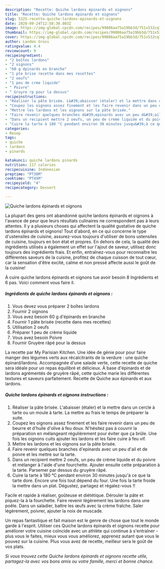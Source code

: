 ```yaml
---
description: "Recette: Quiche lardons épinards et oignons"
title: "Recette: Quiche lardons épinards et oignons"
slug: 5325-recette-quiche-lardons-epinards-et-oignons
date: 2020-09-24T12:58:30.803Z
image: https://img-global.cpcdn.com/recipes/99086aa75a19bb3d/751x532cq70/quiche-lardons-epinards-et-oignons-photo-principale-de-la-recette.jpg
thumbnail: https://img-global.cpcdn.com/recipes/99086aa75a19bb3d/751x532cq70/quiche-lardons-epinards-et-oignons-photo-principale-de-la-recette.jpg
cover: https://img-global.cpcdn.com/recipes/99086aa75a19bb3d/751x532cq70/quiche-lardons-epinards-et-oignons-photo-principale-de-la-recette.jpg
author: Landon Gross
ratingvalue: 4.4
reviewcount: 9
recipeingredient:
- "2 boîtes lardons"
- "2 oignons"
- "60 g dpinards en branche"
- "1 pte brise recette dans mes recettes"
- "2 oeufs"
- "1 peu de crme liquide"
- " Poivre"
- " Gruyre rp pour la dessus"
recipeinstructions:
- "Réaliser la pâte brisée. L&#39;abaisser (étaler) et la mettre dans un cercle à tarte ou un moule à tarte. La mettre au frais le temps de préparer la suite."
- "Coupez les oignons assez finement et les faire revenir dans un peu de beurre et d&#39;huile d&#39;olive à feu doux. N&#39;hésitez pas à couvrir la préparation en mélangeant régulièrement pour éviter que ça brûle. Une fois les oignons cuits ajouter les lardons et les faire cuire à feu vif."
- "Mettre les lardons et les oignons sur la pâte brisée."
- "Faire revenir quelques branches d&#39;epinards avec un peu d&#39;ail et de poivre et les mettre sur la tarte."
- "Dans un recipient mettre 2 oeufs, un peu de crème liquide et du poivre et mélanger à l&#39;aide d&#39;une fourchette. Ajouter ensuite cette préparation à la tarte. Parsemer par dessus du gruyère râpé."
- "Cuire la tarte à 180 °C pendant environ 30 minutes jusqu&#39;à ce que la tarte dore. Encore une fois tout dépend du four. Une fois la tarte froide la mettre dans un plat. Dégustez, partagez et régalez-vous !!"
categories:
- Resep
tags:
- quiche
- lardons
- pinards

katakunci: quiche lardons pinards 
nutrition: 117 calories
recipecuisine: Indonesian
preptime: "PT38M"
cooktime: "PT45M"
recipeyield: "4"
recipecategory: Dessert

---
```



![Quiche lardons épinards et oignons](https://img-global.cpcdn.com/recipes/99086aa75a19bb3d/751x532cq70/quiche-lardons-epinards-et-oignons-photo-principale-de-la-recette.jpg)

La plupart des gens ont abandonné quiche lardons épinards et oignons à l'avance de peur que leurs résultats culinaires ne correspondent pas à leurs attentes. Il y a plusieurs choses qui affectent la qualité gustative de quiche lardons épinards et oignons! Tout d'abord, en ce qui concerne le type d'ustensiles de cuisine, assurez-vous toujours d'utiliser de bons ustensiles de cuisine, toujours en bon état et propres. En dehors de cela, la qualité des ingrédients utilisés a également un effet sur l'ajout de saveur, utilisez donc toujours des ingrédients frais. Et enfin, entraînez-vous pour reconnaître les différentes saveurs de la cuisine, profitez de chaque cuisson de tout cœur, car la sensation d'être excité, calme et non pressé affecte aussi le goût de la cuisine!

<!--inarticleads1-->

À cuire quiche lardons épinards et oignons tue avoir besoin 8 Ingrédients et 6 pas. Voici comment vous faire il.

##### Ingrédients de quiche lardons épinards et oignons :

1. Vous devez vous préparer 2 boîtes lardons
1. Fournir 2 oignons
1. Vous avez besoin 60 g d&#39;épinards en branche
1. Fournir 1 pâte brisée (recette dans mes recettes)
1. Utilisation 2 oeufs
1. Préparer 1 peu de crème liquide
1. Vous avez besoin  Poivre
1. Fournir  Gruyère râpé pour la dessus


La recette par My Parisian Kitchen. Une idée de génie pour pour faire manger des légumes verts aux récalcitrants de la verdure : une quiche épinard/lardons. Accompagnée d&#39;une salade verte, cette recette de quiche sera idéale pour un repas équilibré et délicieux. À base d&#39;épinards et de lardons agrémentés de gruyère râpé, cette quiche marie les différentes textures et saveurs parfaitement. Recette de Quiche aux épinards et aux lardons. 

<!--inarticleads2-->

##### Quiche lardons épinards et oignons instructions :

1. Réaliser la pâte brisée. L&#39;abaisser (étaler) et la mettre dans un cercle à tarte ou un moule à tarte. La mettre au frais le temps de préparer la suite.
1. Coupez les oignons assez finement et les faire revenir dans un peu de beurre et d&#39;huile d&#39;olive à feu doux. N&#39;hésitez pas à couvrir la préparation en mélangeant régulièrement pour éviter que ça brûle. Une fois les oignons cuits ajouter les lardons et les faire cuire à feu vif.
1. Mettre les lardons et les oignons sur la pâte brisée.
1. Faire revenir quelques branches d&#39;epinards avec un peu d&#39;ail et de poivre et les mettre sur la tarte.
1. Dans un recipient mettre 2 oeufs, un peu de crème liquide et du poivre et mélanger à l&#39;aide d&#39;une fourchette. Ajouter ensuite cette préparation à la tarte. Parsemer par dessus du gruyère râpé.
1. Cuire la tarte à 180 °C pendant environ 30 minutes jusqu&#39;à ce que la tarte dore. Encore une fois tout dépend du four. Une fois la tarte froide la mettre dans un plat. Dégustez, partagez et régalez-vous !!


Facile et rapide à réaliser, goûteuse et diététique. Dérouler la pâte et piquez-la à la fourchette. Faire revenir légèrement les lardons dans une poêle. Dans un saladier, battre les œufs avec la crème fraîche. Saler légèrement, poivrer, ajouter la noix de muscade. 

<!--inarticleads1-->

<p>
Un repas fantastique et fait maison est le genre de chose que tout le monde garde à l'esprit. Utiliser ces Quiche lardons épinards et oignons recette pour améliorer votre cuisine coïncide avec un athlète qui continue à s'entraîner - plus vous le faites, mieux vous vous améliorez, apprenez autant que vous le pouvez sur la cuisine. Plus vous avez de recette, meilleur sera le goût de vos plats.
</p>

<p>
<i>Si vous trouvez cette Quiche lardons épinards et oignons recette utile, partagez-la avec vos bons amis ou votre famille, merci et bonne chance.</i>
</p>
